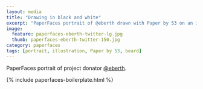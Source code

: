 ```yaml
---
layout: media
title: "Drawing in black and white"
excerpt: "PaperFaces portrait of @eberth drawn with Paper by 53 on an iPad."
image: 
  feature: paperfaces-eberth-twitter-lg.jpg
  thumb: paperfaces-eberth-twitter-150.jpg
category: paperfaces
tags: [portrait, illustration, Paper by 53, beard]
---
```


PaperFaces portrait of project donator [@eberth](http://twitter.com/eberth).

{% include paperfaces-boilerplate.html %}